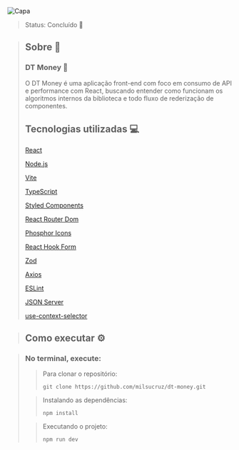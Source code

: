 ![Capa](https://github.com/milsucruz/dt-money/assets/103121417/f1d59d60-cd69-46ba-b5da-39e86c24847c)
> Status: Concluído 🚀

> ## Sobre 📖
> 
> ### DT Money 💸
> O DT Money é uma aplicação front-end com foco em consumo de API e performance com React, buscando entender como funcionam os algoritmos internos da biblioteca e todo fluxo de rederização de componentes.
>
> ## Tecnologias utilizadas 💻
> 
> [React](https://pt-br.reactjs.org/)
>
> [Node.js](https://nodejs.org/en/)
>
> [Vite](https://vitejs.dev/)
>
> [TypeScript](https://www.typescriptlang.org/)
>
> [Styled Components](https://styled-components.com/) 
> 
> [React Router Dom](https://reactrouter.com/en/main)
>
> [Phosphor Icons](https://phosphoricons.com/)
>
> [React Hook Form](https://react-hook-form.com/)
> 
> [Zod](https://github.com/colinhacks/zod)
> 
> [Axios](https://axios-http.com/ptbr/docs/intro)
>
> [ESLint](https://eslint.org/)
>
> [JSON Server](https://github.com/typicode/json-server)
>
> [use-context-selector](https://github.com/dai-shi/use-context-selector)

> ## Como executar ⚙️

> ### No terminal, execute:
>> Para clonar o repositório:
>> 
>>  ```git clone https://github.com/milsucruz/dt-money.git```
>
>> Instalando as dependências:
>>
>> ```npm install```
>
>> Executando o projeto:
>>
>>```npm run dev```
